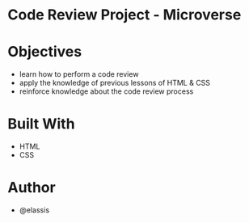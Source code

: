 # Code Review Project - Microverse

# Objectives
 * learn how to perform a code review
 * apply the knowledge of previous lessons of HTML & CSS
 * reinforce knowledge about the code review process

# Built With
 * HTML 
 * CSS

# Author
 * @elassis
